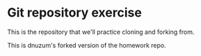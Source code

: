 # Git repository exercise

This is the repository that we'll practice cloning and forking from.

This is dnuzum's forked version of the homework repo.